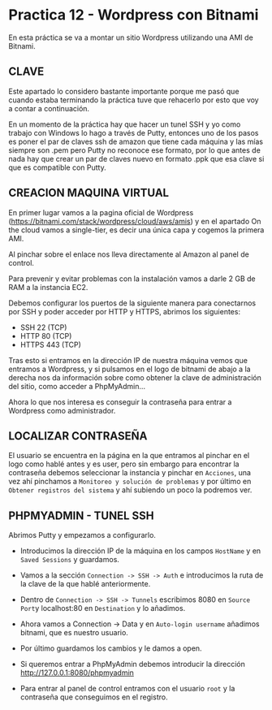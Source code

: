 # Practica 12 - Wordpress con Bitnami
En esta práctica se va a montar un sitio Wordpress utilizando una AMI de Bitnami.

## CLAVE
Este apartado lo considero bastante importante porque me pasó que cuando estaba terminando la práctica tuve que rehacerlo por esto que voy a contar a continuación.

En un momento de la práctica hay que hacer un tunel SSH y yo como trabajo con Windows lo hago a través de Putty, entonces uno de los pasos es poner el par de claves ssh de amazon que tiene cada máquina y las mías siempre son .pem pero Putty no reconoce ese formato, por lo que antes de nada hay que crear un par de claves nuevo en formato .ppk que esa clave si que es compatible con Putty.

## CREACION MAQUINA VIRTUAL
En primer lugar vamos a la pagina oficial de Wordpress (https://bitnami.com/stack/wordpress/cloud/aws/amis) y en el apartado On the cloud vamos a single-tier, es decir una única capa y cogemos la primera AMI.

Al pinchar sobre el enlace nos lleva directamente al Amazon al panel de control.

Para prevenir y evitar problemas con la instalación vamos a darle 2 GB de RAM a la instancia EC2.

Debemos configurar los puertos de la siguiente manera para conectarnos por SSH y poder acceder por HTTP y HTTPS, abrimos los siguientes:

- SSH 22 (TCP)
- HTTP 80 (TCP)
- HTTPS 443 (TCP)

Tras esto si entramos en la dirección IP de nuestra máquina vemos que entramos a Wordpress, y si pulsamos en el logo de bitnami de abajo a la derecha nos da información sobre como obtener la clave de administración del sitio, como acceder a PhpMyAdmin...

Ahora lo que nos interesa es conseguir la contraseña para entrar a Wordpress como administrador.

## LOCALIZAR CONTRASEÑA
El usuario se encuentra en la página en la que entramos al pinchar en el logo como hablé antes y es user, pero sin embargo para encontrar la contraseña debemos seleccionar la instancia y pinchar en `Acciones`, una vez ahí pinchamos a `Monitoreo y solución de problemas` y por último en `Obtener registros del sistema` y ahí subiendo un poco la podremos ver.

## PHPMYADMIN - TUNEL SSH
Abrimos Putty y empezamos a configurarlo.

- Introducimos la dirección IP de la máquina en los campos `HostName` y en `Saved Sessions` y guardamos.

- Vamos a la sección `Connection -> SSH -> Auth` e introducimos la ruta de la clave de la que hablé anteriormente.

- Dentro de `Connection -> SSH -> Tunnels` escribimos 8080 en `Source Port`y localhost:80 en `Destination` y lo añadimos.

- Ahora vamos a Connection -> Data y en `Auto-login username` añadimos bitnami, que es nuestro usuario.

- Por último guardamos los cambios y le damos a open. 

- Si queremos entrar a PhpMyAdmin debemos introducir la dirección http://127.0.0.1:8080/phpmyadmin 

- Para entrar al panel de control entramos con el usuario `root` y la contraseña que conseguimos en el registro.


